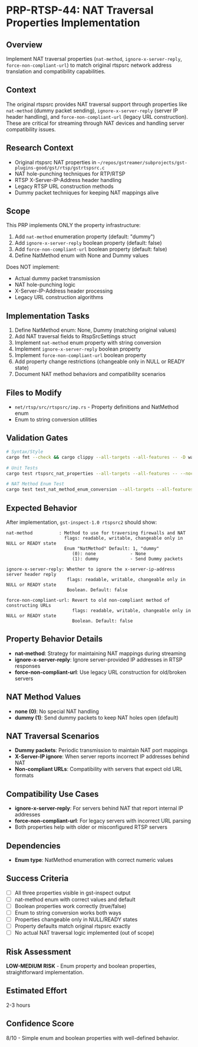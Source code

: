 # PRP-RTSP-44: NAT Traversal Properties Implementation

## Overview
Implement NAT traversal properties (`nat-method`, `ignore-x-server-reply`, `force-non-compliant-url`) to match original rtspsrc network address translation and compatibility capabilities.

## Context
The original rtspsrc provides NAT traversal support through properties like `nat-method` (dummy packet sending), `ignore-x-server-reply` (server IP header handling), and `force-non-compliant-url` (legacy URL construction). These are critical for streaming through NAT devices and handling server compatibility issues.

## Research Context
- Original rtspsrc NAT properties in `~/repos/gstreamer/subprojects/gst-plugins-good/gst/rtsp/gstrtspsrc.c`
- NAT hole-punching techniques for RTP/RTSP
- RTSP X-Server-IP-Address header handling
- Legacy RTSP URL construction methods
- Dummy packet techniques for keeping NAT mappings alive

## Scope
This PRP implements ONLY the property infrastructure:
1. Add `nat-method` enumeration property (default: "dummy") 
2. Add `ignore-x-server-reply` boolean property (default: false)
3. Add `force-non-compliant-url` boolean property (default: false)
4. Define NatMethod enum with None and Dummy values

Does NOT implement:
- Actual dummy packet transmission
- NAT hole-punching logic
- X-Server-IP-Address header processing  
- Legacy URL construction algorithms

## Implementation Tasks
1. Define NatMethod enum: None, Dummy (matching original values)
2. Add NAT traversal fields to RtspSrcSettings struct
3. Implement `nat-method` enum property with string conversion
4. Implement `ignore-x-server-reply` boolean property
5. Implement `force-non-compliant-url` boolean property  
6. Add property change restrictions (changeable only in NULL or READY state)
7. Document NAT method behaviors and compatibility scenarios

## Files to Modify
- `net/rtsp/src/rtspsrc/imp.rs` - Property definitions and NatMethod enum
- Enum to string conversion utilities

## Validation Gates
```bash
# Syntax/Style
cargo fmt --check && cargo clippy --all-targets --all-features -- -D warnings

# Unit Tests
cargo test rtspsrc_nat_properties --all-targets --all-features -- --nocapture

# NAT Method Enum Test
cargo test test_nat_method_enum_conversion --all-targets --all-features -- --nocapture
```

## Expected Behavior
After implementation, `gst-inspect-1.0 rtspsrc2` should show:
```
nat-method          : Method to use for traversing firewalls and NAT
                      flags: readable, writable, changeable only in NULL or READY state
                      Enum "NatMethod" Default: 1, "dummy"
                         (0): none             - None
                         (1): dummy            - Send Dummy packets

ignore-x-server-reply: Whether to ignore the x-server-ip-address server header reply
                       flags: readable, writable, changeable only in NULL or READY state
                       Boolean. Default: false

force-non-compliant-url: Revert to old non-compliant method of constructing URLs
                         flags: readable, writable, changeable only in NULL or READY state
                         Boolean. Default: false
```

## Property Behavior Details
- **nat-method**: Strategy for maintaining NAT mappings during streaming
- **ignore-x-server-reply**: Ignore server-provided IP addresses in RTSP responses
- **force-non-compliant-url**: Use legacy URL construction for old/broken servers

## NAT Method Values
- **none (0)**: No special NAT handling
- **dummy (1)**: Send dummy packets to keep NAT holes open (default)

## NAT Traversal Scenarios
- **Dummy packets**: Periodic transmission to maintain NAT port mappings
- **X-Server-IP ignore**: When server reports incorrect IP addresses behind NAT
- **Non-compliant URLs**: Compatibility with servers that expect old URL formats

## Compatibility Use Cases
- **ignore-x-server-reply**: For servers behind NAT that report internal IP addresses
- **force-non-compliant-url**: For legacy servers with incorrect URL parsing
- Both properties help with older or misconfigured RTSP servers

## Dependencies  
- **Enum type**: NatMethod enumeration with correct numeric values

## Success Criteria
- [ ] All three properties visible in gst-inspect output
- [ ] nat-method enum with correct values and default
- [ ] Boolean properties work correctly (true/false)
- [ ] Enum to string conversion works both ways
- [ ] Properties changeable only in NULL/READY states
- [ ] Property defaults match original rtspsrc exactly
- [ ] No actual NAT traversal logic implemented (out of scope)

## Risk Assessment
**LOW-MEDIUM RISK** - Enum property and boolean properties, straightforward implementation.

## Estimated Effort
2-3 hours

## Confidence Score
8/10 - Simple enum and boolean properties with well-defined behavior.